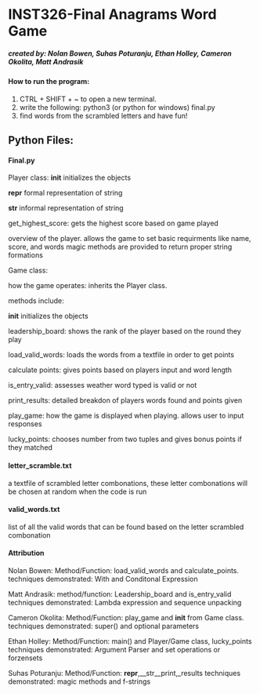 # INST326-Final Anagrams Word Game
##### created by: Nolan Bowen, Suhas Poturanju, Ethan Holley, Cameron Okolita, Matt Andrasik

#### How to run the program:
1. CTRL + SHIFT + ~ to open a new terminal.
2. write the following: python3 (or python for windows) final.py
3. find words from the scrambled letters and have fun!

## Python Files:

#### Final.py
Player class:
__init__ initializes the objects

__repr__ formal representation of string

__str__ informal representation of string

get_highest_score: gets the highest score based on game played 

overview of the player. allows the game to set basic requirments like name, score, and words
magic methods are provided to return proper string formations


Game class:

how the game operates: inherits the Player class.

methods include:

__init__ initializes the objects

leadership_board: shows the rank of the player based on the round they play

load_valid_words: loads the words from a textfile in order to get points

calculate points: gives points based on players input and word length

is_entry_valid: assesses weather word typed is valid or not

print_results: detailed breakdon of players words found and points given

play_game: how the game is displayed when playing. allows user to input responses 

lucky_points: chooses number from two tuples and gives bonus points if they matched 

#### letter_scramble.txt
a textfile of scrambled letter combonations, these letter combonations will be chosen at random when the code is run



#### valid_words.txt
list of all the valid words that can be found based on the letter scrambled combonation



#### Attribution
Nolan Bowen:
Method/Function: load_valid_words and calculate_points.
techniques demonstrated: With and Conditonal Expression

Matt Andrasik:
method/function: Leadership_board and is_entry_valid
techniques demonstrated: Lambda expression and sequence unpacking



Cameron Okolita:
Method/Function: play_game and __init__ from Game class.
techniques demonstrated: super() and optional parameters


Ethan Holley: 
Method/Function: main() and Player/Game class, lucky_points
techniques demonstrated: Argument Parser and set operations or forzensets


Suhas Poturanju:
Method/Function: __repr__,__str__print,_results
techniques demonstrated: magic methods and f-strings







